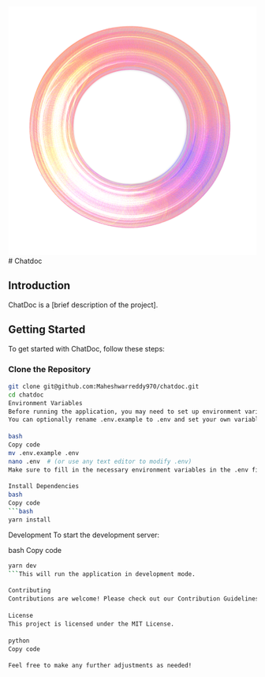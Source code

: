 ![logo](./apps/web/public/sketch1704618933812two%20-%20Copy.png)# Chatdoc


## Introduction

ChatDoc is a [brief description of the project].

## Getting Started

To get started with ChatDoc, follow these steps:

### Clone the Repository

```bash
git clone git@github.com:Maheshwarreddy970/chatdoc.git
cd chatdoc
Environment Variables
Before running the application, you may need to set up environment variables.
You can optionally rename .env.example to .env and set your own variables.

bash
Copy code
mv .env.example .env
nano .env  # (or use any text editor to modify .env)
Make sure to fill in the necessary environment variables in the .env file.

Install Dependencies
bash
Copy code
```bash
yarn install
```
Development
To start the development server:

bash
Copy code
```bash
yarn dev
```This will run the application in development mode.

Contributing
Contributions are welcome! Please check out our Contribution Guidelines.

License
This project is licensed under the MIT License.

python
Copy code

Feel free to make any further adjustments as needed!
